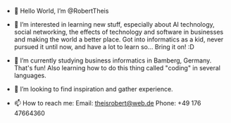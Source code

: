 - 👋 Hello World, I’m @RobertTheis

- 👀 I’m interested in learning new stuff, especially about AI technology, social networking, 
      the effects of technology and software in businesses and making the world a better place. 
      Got into informatics as a kid, never pursued it until now, and have a lot to learn so... Bring it on! :D
      
- 🌱 I’m currently studying business informatics in Bamberg, Germany. That's fun! Also learning how to do this thing called "coding" in several languages. 
 
- 💞️ I’m looking to find inspiration and gather experience.

- 📫 How to reach me: 
      Email: theisrobert@web.de
      Phone: +49 176 47664360

<!---
RobertTheis/RobertTheis is a ✨ special ✨ repository because its `README.md` (this file) appears on your GitHub profile.
You can click the Preview link to take a look at your changes.
--->

